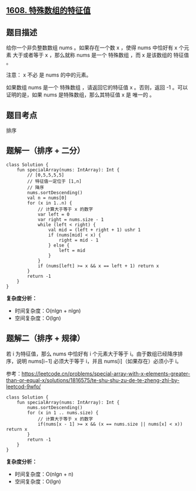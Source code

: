 ## [1608. 特殊数组的特征值](https://leetcode.cn/problems/special-array-with-x-elements-greater-than-or-equal-x/description/)

## 题目描述

给你一个非负整数数组 nums 。如果存在一个数 x ，使得 nums 中恰好有 x 个元素 大于或者等于 x ，那么就称 nums 是一个 特殊数组 ，而 x 是该数组的 特征值 。

注意： x 不必 是 nums 的中的元素。

如果数组 nums 是一个 特殊数组 ，请返回它的特征值 x 。否则，返回 -1 。可以证明的是，如果 nums 是特殊数组，那么其特征值 x 是 唯一的 。

## 题目考点

排序

## 题解一（排序 + 二分）
 
```
class Solution {
    fun specialArray(nums: IntArray): Int {
        // [0,5,5,5,5]
        // 特征值一定位于 [1,n]
        // 降序
        nums.sortDescending()
        val n = nums[0]
        for (x in 1..n) {
            // 计算大于等于 x 的数字
            var left = 0
            var right = nums.size - 1
            while (left < right) {
                val mid = (left + right + 1) ushr 1
                if (nums[mid] < x) {
                    right = mid - 1
                } else {
                    left = mid
                }
            }
            if (nums[left] >= x && x == left + 1) return x
        }
        return -1
    }
}
```

**复杂度分析：**

- 时间复杂度：O(nlgn + nlgn)
- 空间复杂度：O(lgn) 

## 题解二（排序 + 规律）

若 i 为特征值，那么 nums 中恰好有 i 个元素大于等于 i。由于数组已经降序排序，说明 nums[i−1] 必须大于等于 i，并且 nums[i]（如果存在）必须小于 i。

参考：https://leetcode.cn/problems/special-array-with-x-elements-greater-than-or-equal-x/solutions/1816575/te-shu-shu-zu-de-te-zheng-zhi-by-leetcod-9wfo/

```
class Solution {
    fun specialArray(nums: IntArray): Int {
        nums.sortDescending()
        for (x in 1 .. nums.size) {
            // 计算大于等于 x 的数字
            if(nums[x - 1] >= x && (x == nums.size || nums[x] < x)) return x
        }
        return -1
    }
}
```

**复杂度分析：**

- 时间复杂度：O(nlgn + n)
- 空间复杂度：O(lgn) 
